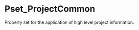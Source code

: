 # Pset_ProjectCommon

Property set for the application of high level project information.
<!-- end of short definition -->

